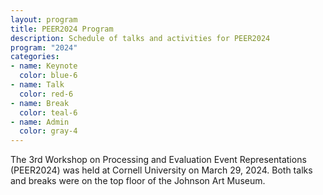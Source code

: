 ```yaml
---
layout: program
title: PEER2024 Program
description: Schedule of talks and activities for PEER2024
program: "2024"
categories:
- name: Keynote
  color: blue-6
- name: Talk
  color: red-6
- name: Break
  color: teal-6
- name: Admin
  color: gray-4
---
```


The 3rd Workshop on Processing and Evaluation Event Representations (PEER2024) was held at Cornell University on March 29, 2024. Both talks and breaks were on the top floor of the Johnson Art Museum.